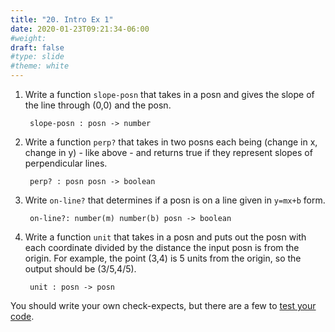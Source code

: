 ```yaml
---
title: "20. Intro Ex 1"
date: 2020-01-23T09:21:34-06:00
#weight: 
draft: false
#type: slide
#theme: white
---
```


1. Write a function `slope-posn` that takes in a posn and 
   gives the slope of
   the line through (0,0) and the posn.
 
        slope-posn : posn -> number
 
2. Write a function `perp?` that takes in two posns each being 
   (change in x,
   change in y) - like above - and returns true if they represent
   slopes of perpendicular lines.
        
        perp? : posn posn -> boolean
        
3. Write `on-line?` that determines if a posn is on a line given in
   `y=mx+b` form. 
   
        on-line?: number(m) number(b) posn -> boolean
        
4. Write a function `unit` that takes in a posn and puts out
   the posn with each coordinate divided by the distance the input
   posn is from the origin. For example, the point (3,4) is 5 units
   from the origin, so the output should be (3/5,4/5).
   
        unit : posn -> posn
        
You should write your own check-expects, but there are a few to [test
your code](20-intro-checkexpect). 
